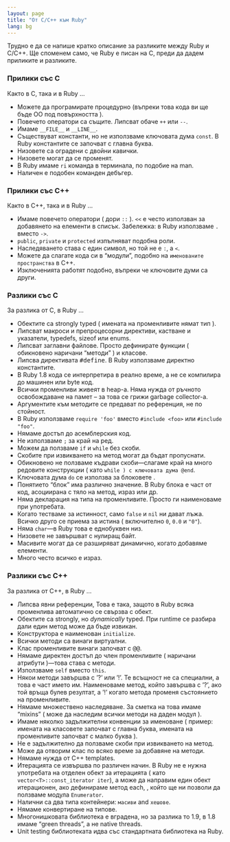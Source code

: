 ```yaml
---
layout: page
title: "Oт C/C++ към Ruby"
lang: bg
---
```


Трудно е да се напише кратко описание за разликите между Ruby и C/C++.
Ще споменем само, че Ruby е писан на C, преди да дадем приликите и
разликите.

### Прилики със C

Както в C, така и в Ruby …

* Можете да програмирате процедурно (въпреки това кода ви ще бъде ОО под
  повърхността ).
* Повечето оператори са същите. Липсват обаче `++` или `--`.
* Имаме `__FILE__` и `__LINE__`.
* Съществуват константи, но не използваме ключовата дума `const`. В Ruby
  константите се започват с главна буква.
* Низовете са оградени с двойни кавички.
* Низовете могат да се променят.
* В Ruby имаме `ri` команда в терминала, по подобие на man.
* Наличен е подобен команден дебъгер.

### Прилики със C++

Както в C++, така и в Ruby …

* Имаме повечето оператори ( дори `::` ). `<<` е често използван за
  добавянето на елементи в списък. Забележка: в Ruby използваме `.`
  вместо `->`.
* `public`, `private` и `protected` изпълняват подобна роли.
* Наследяването става с един символ, но той не е `:`, а `<`.
* Можете да слагате кода си в “модули”, подобно на `именованите
  пространства` в C++.
* Изключенията работят подобно, въпреки че ключовите думи са други.

### Разлики със C

За разлика от C, в Ruby …

* Обектите са strongly typed ( имената на променливите нямат тип ).
* Липсват макроси и препроцесорни директиви, кастване и указатели,
  typedefs, sizeof или enums.
* Липсват заглавни файлове. Просто дефинирате функции ( обикновено
  наричани “методи” ) и класове.
* Липсва директивата <tt>#define</tt>. В Ruby използваме директно
  константите.
* В Ruby 1.8 кода се интерпретира в реално време, а не се компилира до
  машинен или byte код.
* Всички променливи живеят в heap-а. Няма нужда от ръчното освобождаване
  на памет – за това се грижи garbage collector-а.
* Аргументите към методите се предават по референция, не по стойност.
* В Ruby използваме `require 'foo'` вместо `#include <foo>` или
  `#include "foo"`.
* Нямаме достъп до асемблерския код.
* Не използваме `;` за край на ред.
* Можем да ползваме `if` и `while` без скоби.
* Скобите при извикването на метод могат да бъдат пропуснати.
* Обикновено не ползваме къдрави скоби—слагаме край на много редовите
  конструкции ( като `while ) с ключовата дума @end`.
* Ключовата дума `do` се използва за блоковете .
* Понятието “блок” има различно значение. В Ruby блока е част от код,
  асоциирана с тяло на метод, израз или др.
* Няма декларация на типа на променливите. Просто ги наименоваме при
  употребата.
* Когато тестваме за истинност, само `false` и `nil` ни дават лъжа.
  Всичко друго се приема за истина ( включително `0`, `0.0` и `"0"`).
* Няма `char`—в Ruby това е еднобуквен низ.
* Низовете не завършват с нулиращ байт.
* Масивите могат да се разширяват динамично, когато добавяме елементи.
* Много често всичко е израз.

### Разлики със C++

За разлика от C++, в Ruby …

* Липсва явни референции, Това е така, защото в Ruby всяка променлива
  автоматично се свързва с обект.
* Обектите са strongly, но *dynamically* typed. При runtime се разбира
  дали един метод може да бъде извикан.
* Конструктора е наименован `initialize`.
* Всички методи са винаги виртуални.
* Клас променливите винаги започват с <tt>@@</tt>.
* Нямаме директен достъп до член променливите ( наричани атрибути )—това
  става с методи.
* Използваме `self` вместо `this`.
* Някои методи завършва с ’?’ или ’!’. Те всъщност не са специални, а
  това е част името им. Наименоваме метод, който завършва с ’?’, ако той
  връща булев резултат, а ’!’ когато метода променя състоянието на
  променливите.
* Нямаме множествено наследяване. За сметка на това имаме “mixins” (
  може да наследим всички методи на даден модул ).
* Имаме няколко задължителни конвенции за именоване ( пример: имената на
  класовете започват с главна буква, имената на променливите започват с
  малко буква ).
* Не е задължително да ползваме скоби при извикването на метод.
* Може да отворим клас по всяко време за добавяне на методи.
* Нямаме нужда от C++ templates.
* Итерацията се извършва по различен начин. В Ruby не е нужна употребата
  на отделен обект за итерацията ( като `vector<T>::const_iterator
  iter`), а може да направим един обект итерационен, ако дефинираме
  метод each, , който ще ни позволи да ползваме модула `Enumerator`.
* Налични са два типа контейнери: `масиви` and `хешове`.
* Нямаме конвертиране на типове.
* Многонишковата библиотека е вградена, но за разлика то 1.9, в 1.8
  имаме “green threads”, а не native threads.
* Unit testing библиотеката идва със стандартната библиотека на Ruby.

